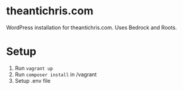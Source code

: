 # theantichris.com

WordPress installation for theantichris.com. Uses Bedrock and Roots.

# Setup
1. Run `vagrant up`
1. Run `composer install` in /vagrant
1. Setup .env file